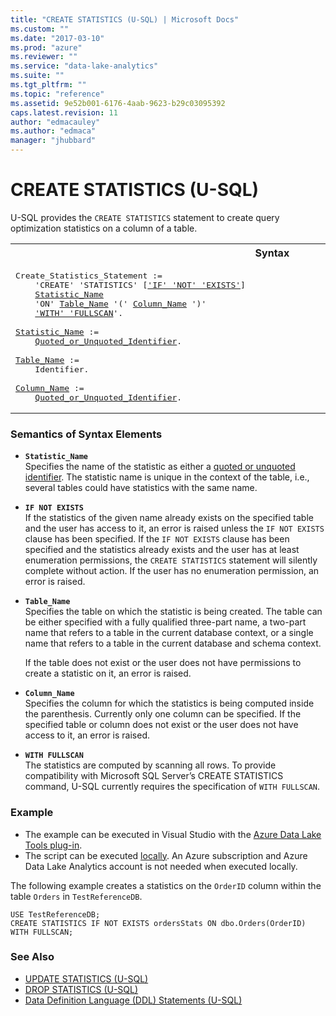 ```yaml
---
title: "CREATE STATISTICS (U-SQL) | Microsoft Docs"
ms.custom: ""
ms.date: "2017-03-10"
ms.prod: "azure"
ms.reviewer: ""
ms.service: "data-lake-analytics"
ms.suite: ""
ms.tgt_pltfrm: ""
ms.topic: "reference"
ms.assetid: 9e52b001-6176-4aab-9623-b29c03095392
caps.latest.revision: 11
author: "edmacauley"
ms.author: "edmaca"
manager: "jhubbard"
---
```

# CREATE STATISTICS (U-SQL)
U-SQL provides the `CREATE STATISTICS` statement to create query optimization statistics on a column of a table.  
  
<table><th>Syntax</th><tr><td><pre>
Create_Statistics_Statement :=                                                                           
    'CREATE' 'STATISTICS' [<a href="#INE">'IF' 'NOT' 'EXISTS'</a>]  
    <a href="#stat_name">Statistic_Name</a>  
    'ON' <a href="#tabl_name">Table_Name</a> '(' <a href="#col_name">Column_Name</a> ')'  
    <a href="#w_flscn">'WITH' 'FULLSCAN</a>'.<br />
<a href="#stat_name">Statistic_Name</a> := 
    <a href="u-sql-identifiers.md">Quoted_or_Unquoted_Identifier</a>.<br /> 
<a href="#tabl_name">Table_Name</a> := 
    Identifier.<br />  
<a href="#col_name">Column_Name</a> := 
    <a href="u-sql-identifiers.md">Quoted_or_Unquoted_Identifier</a>.
</pre></td></tr></table>

### Semantics of Syntax Elements    
-   <a name="stat_name"></a>**`Statistic_Name`**    
    Specifies the name of the statistic as either a [quoted or unquoted identifier](../USQL/u-sql-identifiers.md). The statistic name is unique in the context of the table, i.e., several tables could have statistics with the same name.  
  
-   <a name="INE"></a>**`IF NOT EXISTS`**     
    If the statistics of the given name already exists on the specified table and the user has access to it, an error is raised unless the `IF NOT EXISTS` clause has been specified. If the `IF NOT EXISTS` clause has been specified and the statistics already exists and the user has at least enumeration permissions, the `CREATE STATISTICS` statement will silently complete without action. If the user has no enumeration permission, an error is raised.  
  
-   <a name="tabl_name"></a>**`Table_Name`**  
    Specifies the table on which the statistic is being created. The table can be either specified with a fully qualified three-part name, a two-part name that refers to a table in the current database context, or a single name that refers to a table in the current database and schema context.  
  
    If the table does not exist or the user does not have permissions to create a statistic on it, an error is raised.  
  
-   <a name="col_name"></a>**`Column_Name`**  
    Specifies the column for which the statistics is being computed inside the parenthesis. Currently only one column can be specified. If the specified table or column does not exist or the user does not have access to it, an error is raised.  
  
-   <a name="w_flscn"></a>**`WITH FULLSCAN`**  
    The statistics are computed by scanning all rows. To provide compatibility with Microsoft SQL Server’s CREATE STATISTICS command, U-SQL currently requires the specification of `WITH FULLSCAN`.  
  
### Example    
- The example can be executed in Visual Studio with the [Azure Data Lake Tools plug-in](https://www.microsoft.com/download/details.aspx?id=49504).  
- The script can be executed [locally](https://docs.microsoft.com/azure/data-lake-analytics/data-lake-analytics-data-lake-tools-get-started#run-u-sql-locally).  An Azure subscription and Azure Data Lake Analytics account is not needed when executed locally.

The following example creates a statistics on the `OrderID` column within the table `Orders` in `TestReferenceDB`.  
  
```
USE TestReferenceDB; 
CREATE STATISTICS IF NOT EXISTS ordersStats ON dbo.Orders(OrderID) WITH FULLSCAN;  
```
  
### See Also
-  [UPDATE STATISTICS (U-SQL)](../USQL/update-statistics-u-sql.md)
-  [DROP STATISTICS (U-SQL)](../USQL/drop-statistics-u-sql.md)
- [Data Definition Language (DDL) Statements (U-SQL)](../USQL/data-definition-language-ddl-statements-u-sql.md)  
 
